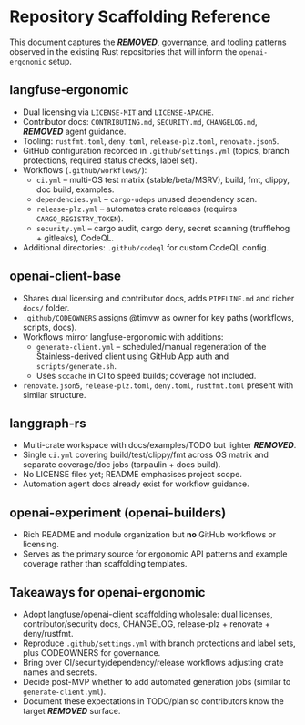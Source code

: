 # Repository Scaffolding Reference

This document captures the ***REMOVED***, governance, and tooling patterns observed in the existing Rust repositories that will inform the `openai-ergonomic` setup.

## langfuse-ergonomic
- Dual licensing via `LICENSE-MIT` and `LICENSE-APACHE`.
- Contributor docs: `CONTRIBUTING.md`, `SECURITY.md`, `CHANGELOG.md`, ***REMOVED*** agent guidance.
- Tooling: `rustfmt.toml`, `deny.toml`, `release-plz.toml`, `renovate.json5`.
- GitHub configuration recorded in `.github/settings.yml` (topics, branch protections, required status checks, label set).
- Workflows (`.github/workflows/`):
  - `ci.yml` – multi-OS test matrix (stable/beta/MSRV), build, fmt, clippy, doc build, examples.
  - `dependencies.yml` – `cargo-udeps` unused dependency scan.
  - `release-plz.yml` – automates crate releases (requires `CARGO_REGISTRY_TOKEN`).
  - `security.yml` – cargo audit, cargo deny, secret scanning (trufflehog + gitleaks), CodeQL.
- Additional directories: `.github/codeql` for custom CodeQL config.

## openai-client-base
- Shares dual licensing and contributor docs, adds `PIPELINE.md` and richer `docs/` folder.
- `.github/CODEOWNERS` assigns @timvw as owner for key paths (workflows, scripts, docs).
- Workflows mirror langfuse-ergonomic with additions:
  - `generate-client.yml` – scheduled/manual regeneration of the Stainless-derived client using GitHub App auth and `scripts/generate.sh`.
  - Uses `sccache` in CI to speed builds; coverage not included.
- `renovate.json5`, `release-plz.toml`, `deny.toml`, `rustfmt.toml` present with similar structure.

## langgraph-rs
- Multi-crate workspace with docs/examples/TODO but lighter ***REMOVED***.
- Single `ci.yml` covering build/test/clippy/fmt across OS matrix and separate coverage/doc jobs (tarpaulin + docs build).
- No LICENSE files yet; README emphasises project scope.
- Automation agent docs already exist for workflow guidance.

## openai-experiment (openai-builders)
- Rich README and module organization but **no** GitHub workflows or licensing.
- Serves as the primary source for ergonomic API patterns and example coverage rather than scaffolding templates.

## Takeaways for openai-ergonomic
- Adopt langfuse/openai-client scaffolding wholesale: dual licenses, contributor/security docs, CHANGELOG, release-plz + renovate + deny/rustfmt.
- Reproduce `.github/settings.yml` with branch protections and label sets, plus CODEOWNERS for governance.
- Bring over CI/security/dependency/release workflows adjusting crate names and secrets.
- Decide post-MVP whether to add automated generation jobs (similar to `generate-client.yml`).
- Document these expectations in TODO/plan so contributors know the target ***REMOVED*** surface.
